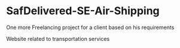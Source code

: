 # SafDelivered-SE-Air-Shipping

One more Freelancing project for a client based on his requirements

Website related to transportation services
